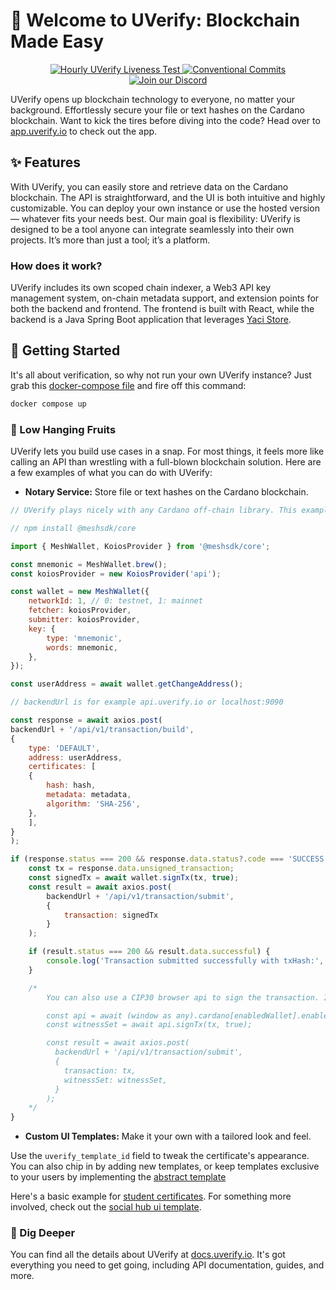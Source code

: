 # 💎 Welcome to UVerify: Blockchain Made Easy

<p align="center">
  <a href="https://github.com/UVerify-io/.github/actions/workflows/test.yml">
    <img src="https://github.com/UVerify-io/.github/actions/workflows/test.yml/badge.svg" alt="Hourly UVerify Liveness Test" />
  </a>
   <a href="https://conventionalcommits.org">
    <img src="https://img.shields.io/badge/Conventional%20Commits-1.0.0-%23FE5196?logo=conventionalcommits&logoColor=white" alt="Conventional Commits">
  </a>
   <a href="https://discord.gg/Dvqkynn6xc">
    <img src="https://img.shields.io/discord/1263737876743589938" alt="Join our Discord">
  </a>
</p>

UVerify opens up blockchain technology to everyone, no matter your background. Effortlessly secure your file or text hashes on the Cardano blockchain. Want to kick the tires before diving into the code? Head over to [app.uverify.io](app.uverify.io) to check out the app.

## ✨ Features

With UVerify, you can easily store and retrieve data on the Cardano blockchain. The API is straightforward, and the UI is both intuitive and highly customizable. You can deploy your own instance or use the hosted version — whatever fits your needs best. Our main goal is flexibility: UVerify is designed to be a tool anyone can integrate seamlessly into their own projects. It’s more than just a tool; it’s a platform.

### How does it work?

UVerify includes its own scoped chain indexer, a Web3 API key management system, on-chain metadata support, and extension points for both the backend and frontend. The frontend is built with React, while the backend is a Java Spring Boot application that leverages [Yaci Store](https://github.com/bloxbean/yaci-store).

## 🚀 Getting Started

It's all about verification, so why not run your own UVerify instance? Just grab this [docker-compose file](../scripts/docker-compose.yml) and fire off this command:

```zsh
docker compose up
```

### 🍓 Low Hanging Fruits

UVerify lets you build use cases in a snap. For most things, it feels more like calling an API than wrestling with a full-blown blockchain solution. Here are a few examples of what you can do with UVerify:

- **Notary Service:** Store file or text hashes on the Cardano blockchain.
```js
// UVerify plays nicely with any Cardano off-chain library. This example uses [meshjs.dev](https://meshjs.dev/apis/wallets)

// npm install @meshsdk/core

import { MeshWallet, KoiosProvider } from '@meshsdk/core';

const mnemonic = MeshWallet.brew();
const koiosProvider = new KoiosProvider('api');

const wallet = new MeshWallet({
    networkId: 1, // 0: testnet, 1: mainnet
    fetcher: koiosProvider,
    submitter: koiosProvider,
    key: {
        type: 'mnemonic',
        words: mnemonic,
    },
});

const userAddress = await wallet.getChangeAddress();

// backendUrl is for example api.uverify.io or localhost:9090

const response = await axios.post(
backendUrl + '/api/v1/transaction/build',
{
    type: 'DEFAULT',
    address: userAddress,
    certificates: [
    {
        hash: hash,
        metadata: metadata,
        algorithm: 'SHA-256',
    },
    ],
}
);

if (response.status === 200 && response.data.status?.code === 'SUCCESS') {
    const tx = response.data.unsigned_transaction;
    const signedTx = await wallet.signTx(tx, true);
    const result = await axios.post(
        backendUrl + '/api/v1/transaction/submit',
        {
            transaction: signedTx
        }
    );

    if (result.status === 200 && result.data.successful) {
        console.log('Transaction submitted successfully with txHash:', result.data.value);
    }

    /*
        You can also use a CIP30 browser api to sign the transaction. In this case, signTx would return a witnessSet instead of a signed transaction. You can then just submit the unsigned transaction and the witnessSet to the backend.

        const api = await (window as any).cardano[enabledWallet].enable();
        const witnessSet = await api.signTx(tx, true);

        const result = await axios.post(
          backendUrl + '/api/v1/transaction/submit',
          {
            transaction: tx,
            witnessSet: witnessSet,
          }
        );
    */
}
```

- **Custom UI Templates:** Make it your own with a tailored look and feel.

Use the `uverify_template_id` field to tweak the certificate's appearance. You can also chip in by adding new templates, or keep templates exclusive to your users by implementing the [abstract template](https://github.com/UVerify-io/uverify-ui/blob/main/src/templates/Template.tsx)

Here's a basic example for [student certificates](https://github.com/UVerify-io/uverify-ui/blob/main/src/templates/Diploma.tsx). For something more involved, check out the [social hub ui template](https://github.com/UVerify-io/uverify-ui/blob/main/src/templates/SocialHub/SocialHubTemplate.tsx).

### 🔎 Dig Deeper

You can find all the details about UVerify at [docs.uverify.io](https://docs.uverify.io). It's got everything you need to get going, including API documentation, guides, and more.
